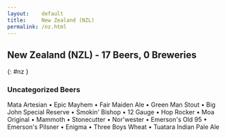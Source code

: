 ```yaml
---
layout:    default
title:     New Zealand (NZL)
permalink: /nz.html
---
```


## New Zealand (NZL) - 17 Beers, 0 Breweries
{: #nz }




### Uncategorized Beers

Mata Artesian   • Epic Mayhem   • Fair Maiden Ale   • Green Man Stout   • Big John Special Reserve   • Smokin' Bishop   • 12 Gauge   • Hop Rocker   • Moa Original   • Mammoth   • Stonecutter   • Nor'wester   • Emerson's Old 95   • Emerson's Pilsner   • Enigma   • Three Boys Wheat   • Tuatara Indian Pale Ale  



 
